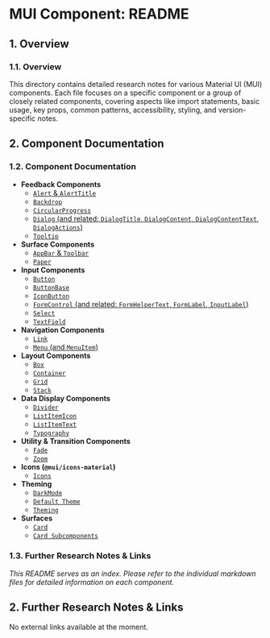 # MUI Component: README

## 1. Overview
### 1.1. Overview
This directory contains detailed research notes for various Material UI (MUI) components. Each file focuses on a specific component or a group of closely related components, covering aspects like import statements, basic usage, key props, common patterns, accessibility, styling, and version-specific notes.

## 2. Component Documentation
### 1.2. Component Documentation
- **Feedback Components**
  - [`Alert` & `AlertTitle`](./Alert.md)
  - [`Backdrop`](./Backdrop.md)
  - [`CircularProgress`](./CircularProgress.md)
  - [`Dialog` (and related: `DialogTitle`, `DialogContent`, `DialogContentText`, `DialogActions`)](./Dialog.md)
  - [`Tooltip`](./Tooltip.md)
- **Surface Components**
  - [`AppBar` & `Toolbar`](./AppBar.md)
  - [`Paper`](./Paper.md)
- **Input Components**
  - [`Button`](./Button.md)
  - [`ButtonBase`](./ButtonBase.md)
  - [`IconButton`](./IconButton.md)
  - [`FormControl` (and related: `FormHelperText`, `FormLabel`, `InputLabel`)](./FormControl.md)
  - [`Select`](./Select.md)
  - [`TextField`](./TextField.md)
- **Navigation Components**
  - [`Link`](./Link.md)
  - [`Menu` (and `MenuItem`)](./Menu.md)
- **Layout Components**
  - [`Box`](./Box.md)
  - [`Container`](./Container.md)
  - [`Grid`](./Grid.md)
  - [`Stack`](./Stack.md)
- **Data Display Components**
  - [`Divider`](./Divider.md)
  - [`ListItemIcon`](./ListItemIcon.md)
  - [`ListItemText`](./ListItemText.md)
  - [`Typography`](./Typography.md)
- **Utility & Transition Components**
  - [`Fade`](./Fade.md)
  - [`Zoom`](./Zoom.md)
- **Icons (`@mui/icons-material`)**
  - [`Icons`](./Icons.md)
- **Theming**
  - [`DarkMode`](./DarkMode.md)
  - [`Default Theme`](./DefaultTheme.md)
  - [`Theming`](./Theming.md)
- **Surfaces**
  - [`Card`](./Card.md)
  - [`Card Subcomponents`](./CardSubcomponents.md)


### 1.3. Further Research Notes & Links
*This README serves as an index. Please refer to the individual markdown files for detailed information on each component.*

## 2. Further Research Notes & Links
No external links available at the moment.